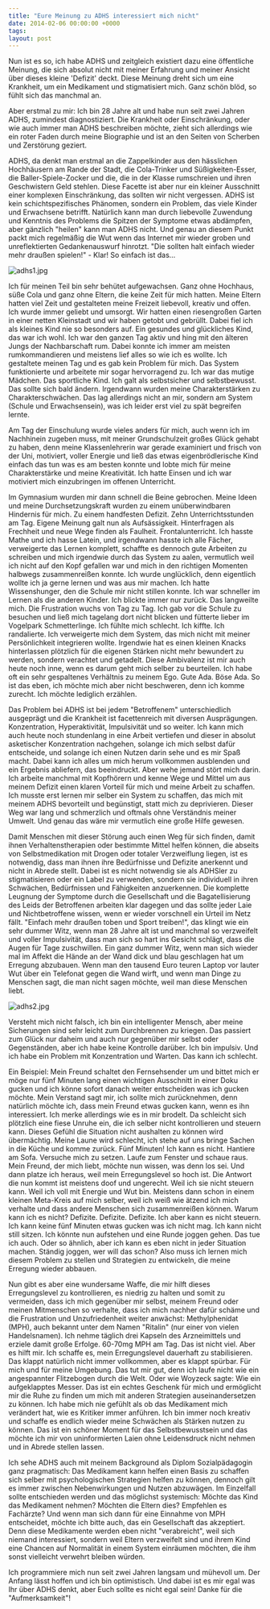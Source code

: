 ```yaml
---
title: "Eure Meinung zu ADHS interessiert mich nicht"
date: 2014-02-06 00:00:00 +0000
tags: 
layout: post
---
```

Nun ist es so, ich habe ADHS und zeitgleich existiert dazu eine öffentliche Meinung, die sich absolut nicht mit meiner Erfahrung und meiner Ansicht über dieses kleine 'Defizit' deckt. Diese Meinung dreht sich um eine Krankheit, um ein Medikament und stigmatisiert mich. Ganz schön blöd, so fühlt sich das manchmal an.

Aber erstmal zu mir:
Ich bin 28 Jahre alt und habe nun seit zwei Jahren ADHS, zumindest diagnostiziert. Die Krankheit oder Einschränkung, oder wie auch immer man ADHS beschreiben möchte, zieht sich allerdings wie ein roter Faden durch meine Biographie und ist an den Seiten von Scherben und Zerstörung geziert.

ADHS, da denkt man erstmal an die Zappelkinder aus den hässlichen Hochhäusern am Rande der Stadt, die Cola-Trinker und Süßigkeiten-Esser, die Baller-Spiele-Zocker und die, die in der Klasse rumschreien und ihren Geschwistern Geld stehlen. Diese Facette ist aber nur ein kleiner Ausschnitt einer komplexen Einschränkung, das sollten wir nicht vergessen. ADHS ist kein schichtspezifisches Phänomen, sondern ein Problem, das viele Kinder und Erwachsene betrifft. Natürlich kann man durch liebevolle Zuwendung und Kenntnis des Problems die Spitzen der Symptome etwas abdämpfen, aber gänzlich "heilen" kann man ADHS nicht. Und genau an diesem Punkt packt mich regelmäßig die Wut wenn das Internet mir wieder groben und unreflektierten Gedankenauswurf hinrotzt. "Die sollten halt einfach wieder mehr draußen spielen!" - Klar! So einfach ist das...

<img src="/content/images/adhs1.jpg" alt="adhs1.jpg" />

Ich für meinen Teil bin sehr behütet aufgewachsen. Ganz ohne Hochhaus, süße Cola und ganz ohne Eltern, die keine Zeit für mich hatten. Meine Eltern hatten viel Zeit und gestalteten meine Freizeit liebevoll, kreativ und offen. Ich wurde immer geliebt und umsorgt. Wir hatten einen riesengroßen Garten in einer netten Kleinstadt und wir haben getobt und gebrüllt. Dabei fiel ich als kleines Kind nie so besonders auf. Ein gesundes und glückliches Kind, das war ich wohl. Ich war den ganzen Tag aktiv und hing mit den älteren Jungs der Nachbarschaft rum. Dabei konnte ich immer am meisten rumkommandieren und meistens lief alles so wie ich es wollte. Ich gestaltete meinen Tag und es gab kein Problem für mich. Das System funktionierte und arbeitete mir sogar hervorragend zu. Ich war das mutige Mädchen. Das sportliche Kind. Ich galt als selbstsicher und selbstbewusst. Das sollte sich bald ändern. Irgendwann wurden meine Charakterstärken zu Charakterschwächen. Das lag allerdings nicht an mir, sondern am System (Schule und Erwachsensein), was ich leider erst viel zu spät begreifen lernte.

Am Tag der Einschulung wurde vieles anders für mich, auch wenn ich im Nachhinein zugeben muss, mit meiner Grundschulzeit großes Glück gehabt zu haben, denn meine Klassenlehrerin war gerade examiniert und frisch von der Uni, motiviert, voller Energie und ließ das etwas eigenbrödlerische Kind einfach das tun was es am besten konnte und lobte mich für meine Charakterstärke und meine Kreativität. Ich hatte Einsen und ich war motiviert mich einzubringen im offenen Unterricht. 

Im Gymnasium wurden mir dann schnell die Beine gebrochen. Meine Ideen und meine Durchsetzungskraft wurden zu einem unüberwindbaren Hindernis für mich. Zu einem handfesten Defizit. Zehn Unterrichtsstunden am Tag. Eigene Meinung galt nun als Aufsässigkeit. Hinterfragen als Frechheit und neue Wege finden als Faulheit. Frontalunterricht. Ich hasste Mathe und ich hasse Latein, und irgendwann hasste ich alle Fächer, verweigerte das Lernen komplett, schaffte es dennoch gute Arbeiten zu schreiben und mich irgendwie durch das System zu aalen, vermutlich weil ich nicht auf den Kopf gefallen war und mich in den richtigen Momenten halbwegs zusammenreißen konnte. Ich wurde unglücklich, denn eigentlich wollte ich ja gerne lernen und was aus mir machen. Ich hatte Wissenshunger, den die Schule mir nicht stillen konnte. Ich war schneller im Lernen als die anderen Kinder. Ich blickte immer nur zurück. Das langweilte mich. Die Frustration wuchs von Tag zu Tag. Ich gab vor die Schule zu besuchen und ließ mich tagelang dort nicht blicken und fütterte lieber im Vogelpark Schmetterlinge. Ich fühlte mich schlecht. Ich kiffte. Ich randalierte. Ich verweigerte mich dem System, das mich nicht mit meiner Persönlichkeit integrieren wollte. Irgendwie hat es einen kleinen Knacks hinterlassen plötzlich für die eigenen Stärken nicht mehr bewundert zu werden, sondern verachtet und getadelt. Diese Ambivalenz ist mir auch heute noch inne, wenn es darum geht mich selber zu beurteilen. Ich habe oft ein sehr gespaltenes Verhältnis zu meinem Ego. Gute Ada. Böse Ada. So ist das eben, ich möchte mich aber nicht beschweren, denn ich komme zurecht. Ich möchte lediglich erzählen.

Das Problem bei ADHS ist bei jedem "Betroffenem" unterschiedlich ausgeprägt und die Krankheit ist facettenreich mit diversen Ausprägungen. Konzentration, Hyperaktivität, Impulsivität und so weiter. Ich kann mich auch heute noch stundenlang in eine Arbeit vertiefen und dieser in absolut asketischer Konzentration nachgehen, solange ich mich selbst dafür entscheide, und solange ich einen Nutzen darin sehe und es mir Spaß macht. Dabei kann ich alles um mich herum vollkommen ausblenden und ein Ergebnis abliefern, das beeindruckt. Aber wehe jemand stört mich darin. Ich arbeite manchmal mit Kopfhörern und kenne Wege und Mittel um aus meinem Defizit einen klaren Vorteil für mich und meine Arbeit zu schaffen. Ich musste erst lernen mir selber ein System zu schaffen, das mich mit meinem ADHS bevorteilt und begünstigt, statt mich zu deprivieren. Dieser Weg war lang und schmerzlich und oftmals ohne Verständnis meiner Umwelt. Und genau das wäre mir vermutlich eine große Hilfe gewesen.

Damit Menschen mit dieser Störung auch einen Weg für sich finden, damit ihnen Verhaltenstherapien oder bestimmte Mittel helfen können, die abseits von Selbstmedikation mit Drogen oder totaler Verzweiflung liegen, ist es notwendig, dass man ihnen ihre Bedürfnisse und Defizite anerkennt und nicht in Abrede stellt. Dabei ist es nicht notwendig sie als ADHSler zu stigmatisieren oder ein Label zu verwenden, sondern sie individuell in ihren Schwächen, Bedürfnissen und Fähigkeiten anzuerkennen. Die komplette Leugnung der Symptome durch die Gesellschaft und die Bagatellisierung des Leids der Betroffenen arbeiten klar dagegen und das sollte jeder Laie und Nichtbetroffene wissen, wenn er wieder vorschnell ein Urteil im Netz fällt.
"Einfach mehr draußen toben und Sport treiben!", das klingt wie ein sehr dummer Witz, wenn man 28 Jahre alt ist und manchmal so verzweifelt und voller Impulsivität, dass man sich so hart ins Gesicht schlägt, dass die Augen für Tage zuschwillen. Ein ganz dummer Witz, wenn man sich wieder mal im Affekt die Hände an der Wand dick und blau geschlagen hat um Erregung abzubauen. Wenn man den tausend Euro teuren Laptop vor lauter Wut über ein Telefonat gegen die Wand wirft, und wenn man Dinge zu Menschen sagt, die man nicht sagen möchte, weil man diese Menschen liebt.

<img src="/content/images/adhs2.jpg" alt="adhs2.jpg" />

Versteht mich nicht falsch, ich bin ein intelligenter Mensch, aber meine Sicherungen sind sehr leicht zum Durchbrennen zu kriegen. Das passiert zum Glück nur daheim und auch nur gegenüber mir selbst oder Gegenständen, aber ich habe keine Kontrolle darüber. Ich bin impulsiv. Und ich habe ein Problem mit Konzentration und Warten. Das kann ich schlecht.

Ein Beispiel: Mein Freund schaltet den Fernsehsender um und bittet mich er möge nur fünf Minuten lang einen wichtigen Ausschnitt in einer Doku gucken und ich könne sofort danach weiter entscheiden was ich gucken möchte. Mein Verstand sagt mir, ich sollte mich zurücknehmen, denn natürlich möchte ich, dass mein Freund etwas gucken kann, wenn es ihn interessiert. Ich merke allerdings wie es in mir brodelt. Da schleicht sich plötzlich eine fiese Unruhe ein, die ich selber nicht kontrollieren und steuern kann. Dieses Gefühl die Situation nicht aushalten zu können wird übermächtig. Meine Laune wird schlecht, ich stehe auf uns bringe Sachen in die Küche und komme zurück. Fünf Minuten! Ich kann es nicht. Hantiere am Sofa. Versuche mich zu setzen. Laufe zum Fenster und schaue raus. Mein Freund, der mich liebt, möchte nun wissen, was denn los sei. Und dann platze ich heraus, weil mein Erregungslevel so hoch ist. Die Antwort die nun kommt ist meistens doof und ungerecht. Weil ich sie nicht steuern kann. Weil ich voll mit Energie und Wut bin. Meistens dann schon in einem kleinen Meta-Kreis auf mich selber, weil ich weiß wie ätzend ich mich verhalte und dass andere Menschen sich zusammenreißen können. Warum kann ich es nicht? Defizite. Defizite. Defizite. Ich aber kann es nicht steuern. Ich kann keine fünf Minuten etwas gucken was ich nicht mag. Ich kann nicht still sitzen. Ich könnte nun aufstehen und eine Runde joggen gehen. Das tue ich auch. Oder so ähnlich, aber ich kann es eben nicht in jeder Situation machen. Ständig joggen, wer will das schon? Also muss ich lernen mich diesem Problem zu stellen und Strategien zu entwickeln, die meine Erregung wieder abbauen. 

Nun gibt es aber eine wundersame Waffe, die mir hilft dieses Erregungslevel zu kontrollieren, es niedrig zu halten und somit zu vermeiden, dass ich mich gegenüber mir selbst, meinem Freund oder meinen Mitmenschen so verhalte, dass ich mich nachher dafür schäme und die Frustration und Unzufriedenheit weiter anwächst: Methylphenidat (MPH), auch bekannt unter dem Namen "Ritalin" (nur einer von vielen Handelsnamen). Ich nehme täglich drei Kapseln des Arzneimittels und erziele damit große Erfolge. 60-70mg MPH am Tag. Das ist nicht viel. Aber es hilft mir. Ich schaffe es, mein Erregungslevel dauerhaft zu stabilisieren. Das klappt natürlich nicht immer vollkommen, aber es klappt spürbar. Für mich und für meine Umgebung. Das tut mir gut, denn ich laufe nicht wie ein angespannter Flitzebogen durch die Welt. Oder wie Woyzeck sagte: Wie ein aufgeklapptes Messer. Das ist ein echtes Geschenk für mich und ermöglicht mir die Ruhe zu finden um mich mit anderen Strategien auseinandersetzen zu können. Ich habe mich nie gefühlt als ob das Medikament mich verändert hat, wie es Kritiker immer anführen. Ich bin immer noch kreativ und schaffe es endlich wieder meine Schwächen als Stärken nutzen zu können. Das ist ein schöner Moment für das Selbstbewusstsein und das möchte ich mir von uninformierten Laien ohne Leidensdruck nicht nehmen und in Abrede stellen lassen.

Ich sehe ADHS auch mit meinem Background als Diplom Sozialpädagogin ganz pragmatisch: Das Medikament kann helfen einen Basis zu schaffen sich selber mit psychologischen Strategien helfen zu können, dennoch gilt es immer zwischen Nebenwirkungen und Nutzen abzuwägen. Im Einzelfall sollte entschieden werden und das möglichst systemisch: Möchte das Kind das Medikament nehmen? Möchten die Eltern dies? Empfehlen es Fachärzte? Und wenn man sich dann für eine Einnahme von MPH entscheidet, möchte ich bitte auch, das ein Gesellschaft das akzeptiert. Denn diese Medikamente werden eben nicht "verabreicht", weil sich niemand interessiert, sondern weil Eltern verzweifelt sind und ihrem Kind eine Chancen auf Normalität in einem System einräumen möchten, die ihm sonst vielleicht verwehrt bleiben würden. 

Ich programmiere mich nun seit zwei Jahren langsam und mühevoll um. Der Anfang lässt hoffen und ich bin optimistisch. Und dabei ist es mir egal was Ihr über ADHS denkt, aber Euch sollte es nicht egal sein!
Danke für die "Aufmerksamkeit"!
